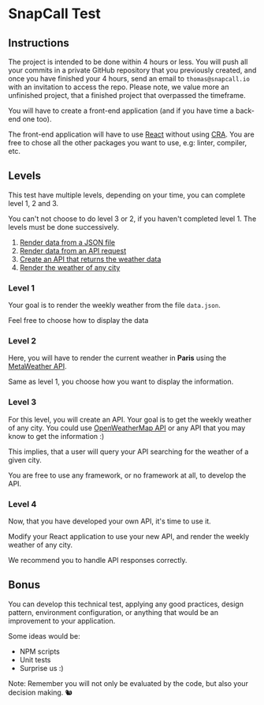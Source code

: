 # SnapCall Test

## Instructions

The project is intended to be done within 4 hours or less. You will push all your commits in a private GitHub repository that you previously created, and once you have finished your 4 hours, send an email to `thomas@snapcall.io` with an invitation to access the repo. Please note, we value more an unfinished project, that a finished project that overpassed the timeframe.

You will have to create a front-end application (and if you have time a back-end one too).

The front-end application will have to use [React](https://reactjs.org/) without using [CRA](https://github.com/facebook/create-react-app). You are free to chose all the other packages you want to use, e.g: linter, compiler, etc.

## Levels

This test have multiple levels, depending on your time, you can complete level 1, 2 and 3.

You can't not choose to do level 3 or 2, if you haven't completed level 1. The levels must be done successively.

1) [Render data from a JSON file](#level-1)
2) [Render data from an API request](#level-2)
3) [Create an API that returns the weather data](#level-3)
4) [Render the weather of any city](#level-4)

### Level 1

Your goal is to render the weekly weather from the file `data.json`.

Feel free to choose how to display the data

### Level 2

Here, you will have to render the current weather in **Paris** using the [MetaWeather API](https://www.metaweather.com/api/).

Same as level 1, you choose how you want to display the information.

### Level 3

For this level, you will create an API. Your goal is to get the weekly weather of any city. You could use [OpenWeatherMap API](https://openweathermap.org/) or any API that you may know to get the information :)

This implies, that a user will query your API searching for the weather of a given city.

You are free to use any framework, or no framework at all, to develop the API.

### Level 4

Now, that you have developed your own API, it's time to use it.

Modify your React application to use your new API, and render the weekly weather of any city.

We recommend you to handle API responses correctly.

## Bonus

You can develop this technical test, applying any good practices, design pattern, environment configuration, or anything that would be an improvement to your application.

Some ideas would be:

- NPM scripts
- Unit tests
- Surprise us :)

Note: Remember you will not only be evaluated by the code, but also your decision making. 🐿
